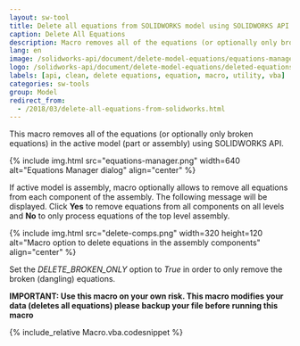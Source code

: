 ```yaml
---
layout: sw-tool
title: Delete all equations from SOLIDWORKS model using SOLIDWORKS API
caption: Delete All Equations
description: Macro removes all of the equations (or optionally only broken equations) in the active model (part or assembly)
lang: en
image: /solidworks-api/document/delete-model-equations/equations-manager.png
logo: /solidworks-api/document/delete-model-equations/deleted-equations.svg
labels: [api, clean, delete equations, equation, macro, utility, vba]
categories: sw-tools
group: Model
redirect_from:
  - /2018/03/delete-all-equations-from-solidworks.html
---
```

This macro removes all of the equations (or optionally only broken equations) in the active model (part or assembly) using SOLIDWORKS API.

{% include img.html src="equations-manager.png" width=640 alt="Equations Manager dialog" align="center" %}

If active model is assembly, macro optionally allows to remove all equations from each component of the assembly. The following message will be displayed. Click **Yes** to remove equations from all components on all levels and **No** to only process equations of the top level assembly.

{% include img.html src="delete-comps.png" width=320 height=120 alt="Macro option to delete equations in the assembly components" align="center" %}

Set the *DELETE_BROKEN_ONLY* option to *True* in order to only remove the broken (dangling) equations.

**IMPORTANT: Use this macro on your own risk. This macro modifies your data (deletes all equations) please backup your file before running this macro**

{% include_relative Macro.vba.codesnippet %}
